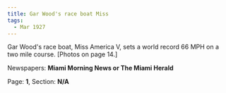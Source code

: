 ```yaml
---  
title: Gar Wood's race boat Miss  
tags:  
  - Mar 1927  
---  
```

  
Gar Wood's race boat, Miss America V, sets a world record 66 MPH on a two mile course. [Photos on page 14.]  
  
Newspapers: **Miami Morning News or The Miami Herald**  
  
Page: **1**, Section: **N/A** 
